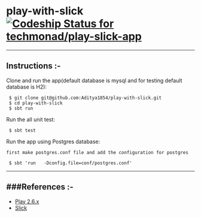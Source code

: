 play-with-slick [ ![Codeship Status for techmonad/play-slick-app](https://app.codeship.com/projects/8a9b68a0-4e15-0136-d88f-42007895f430/status?branch=master)](https://app.codeship.com/projects/293442)
=======

-----------------------------------------------------------------------
Instructions :-
-----------------------------------------------------------------------
Clone and run the app(default database is mysql and for testing default database is H2):

     $ git clone git@github.com:Aditya1854/play-with-slick.git
     $ cd play-with-slick
     $ sbt run
    
 Run the all unit test:

     $ sbt test
    
Run the app using Postgres database:

	first make postgres.conf file and add the configuration for postgres

     $ sbt 'run   -Dconfig.file=conf/postgres.conf'
    

-----------------------------------------------------------------------
###References :-
-----------------------------------------------------------------------

* [Play 2.6.x](http://www.playframework.com)
* [Slick](http://slick.typesafe.com/)

